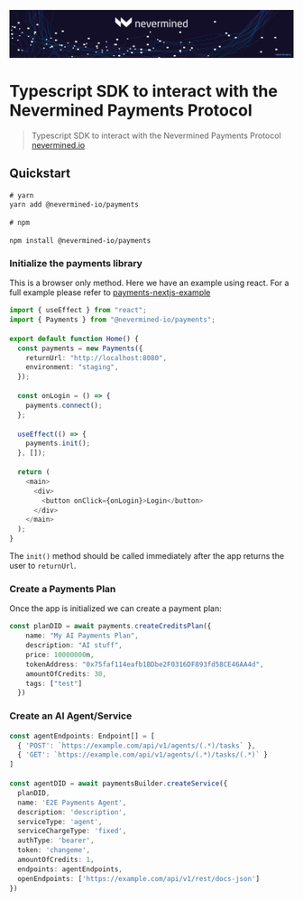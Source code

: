 [![banner](https://raw.githubusercontent.com/nevermined-io/assets/main/images/logo/banner_logo.png)](https://nevermined.io)

# Typescript SDK to interact with the Nevermined Payments Protocol

> Typescript SDK to interact with the Nevermined Payments Protocol
> [nevermined.io](https://nevermined.io)

## Quickstart

```
# yarn
yarn add @nevermined-io/payments

# npm

npm install @nevermined-io/payments
```

### Initialize the payments library

This is a browser only method. Here we have an example using react.
For a full example please refer to [payments-nextjs-example](https://github.com/nevermined-io/tutorials/tree/main/payments-nextjs-example)

```typescript
import { useEffect } from "react";
import { Payments } from "@nevermined-io/payments";

export default function Home() {
  const payments = new Payments({
    returnUrl: "http://localhost:8080",
    environment: "staging",
  });

  const onLogin = () => {
    payments.connect();
  };

  useEffect(() => {
    payments.init();
  }, []);

  return (
    <main>
      <div>
        <button onClick={onLogin}>Login</button>
      </div>
    </main>
  );
}
```

The `init()` method should be called immediately after the app returns the user to `returnUrl`.

### Create a Payments Plan

Once the app is initialized we can create a payment plan:

```typescript
const planDID = await payments.createCreditsPlan({
    name: "My AI Payments Plan",
    description: "AI stuff",
    price: 10000000n,
    tokenAddress: "0x75faf114eafb1BDbe2F0316DF893fd58CE46AA4d",
    amountOfCredits: 30,
    tags: ["test"]
  })
```

### Create an AI Agent/Service

```typescript
const agentEndpoints: Endpoint[] = [
  { 'POST': `https://example.com/api/v1/agents/(.*)/tasks` },
  { 'GET': `https://example.com/api/v1/agents/(.*)/tasks/(.*)` }
]
   
const agentDID = await paymentsBuilder.createService({
  planDID,
  name: 'E2E Payments Agent',
  description: 'description', 
  serviceType: 'agent',
  serviceChargeType: 'fixed',
  authType: 'bearer',
  token: 'changeme',
  amountOfCredits: 1,
  endpoints: agentEndpoints,
  openEndpoints: ['https://example.com/api/v1/rest/docs-json']
})
```

